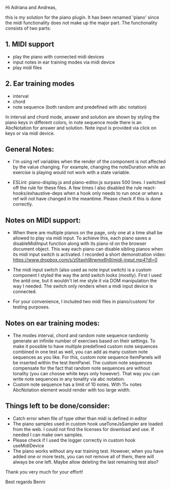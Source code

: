 Hi Adriana and Andreas,

this is my solution for the piano plugin. It has been renamed 'piano' since the midi functionality does not make up the major part.
The functionality consists of two parts:

## 1. MIDI support
  - play the piano with connected midi devices
  - input notes in ear training modes via midi device
  - play midi files


## 2. Ear training modes
  - interval
  - chord
  - note sequence (both random and predefined with abc notation)

  In interval and chord mode, answer and solution are shown by styling the piano keys in different colors, in note sequence mode there is an AbcNotation for answer and
  solution.
  Note input is provided via click on keys or via midi device.


## General Notes:
  - I'm using ref variables when the render of the component is not affected by the value changing. For example, changing the noteDuration while an exercise
    is playing would not work with a state variable.

  - ESLint: piano-display.js and piano-editor.js surpass 500 lines. I switched off the rule for these files.
    A few times I also disabled the rule react-hooks/exhaustive-deps when a hook only needs to run once or when a ref will not have changed in the meantime.
    Please check if this is done correctly.


## Notes on MIDI support:
  - When there are multiple pianos on the page, only one at a time shall be allowed to play via midi input. To achieve this, each piano saves a disableMidiInput function
    along with its piano id on the browser document object. This way each piano can disable sibling pianos when its midi input switch is activated.
    I recorded a short demonstration video: https://www.dropbox.com/s/z0taxhl8rwmx6h9/midi-input.mp4?dl=0

  - The midi input switch (also used as note input switch) is a custom component I styled the way the antd switch looks (mostly). First I used the antd one, but it wouldn't
    let me style it via DOM manipulation
    the way I needed. The switch only renders when a midi input device is connected.

  - For your convenience, I included two midi files in piano/custom/ for testing purposes.


## Notes on ear training modes:
  - The modes interval, chord and random note sequence randomly generate an infinite number of exercises based on their settings. To make it possible to have multiple
    predefined custom note sequences combined in one test as well, you can add as many custom note sequences as you like. For this, custom note sequence ItemPanels will be inserted within
    the test ItemPanel.
    The custom note sequences compensate for the fact that random note sequences are without tonality (you can choose white keys only however). That way you can write note sequences
    in any tonality via abc notation.
  - Custom note sequence has a limit of 10 notes. With 11+ notes AbcNotation element would render with too large width.


## Things left to be done/consider:
- Catch error when file of type other than midi is defined in editor
- The piano samples used in custom hook useToneJsSampler are loaded from the web. I could not find the licenses for download and use. If needed I can make own samples.
- Please check if I used the logger correctly in custom hook useMidiDevice
- The piano works without any ear training test. However, when you have added one or more tests, you can not remove all of them, there will always be one left.
  Maybe allow deleting the last remaining test also?


Thank you very much for your effort!

Best regards
Benni
